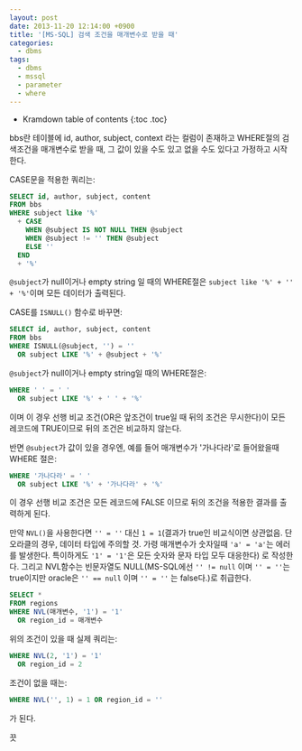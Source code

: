```yaml
---
layout: post
date: 2013-11-20 12:14:00 +0900
title: '[MS-SQL] 검색 조건을 매개변수로 받을 때'
categories:
  - dbms
tags:
  - dbms
  - mssql
  - parameter
  - where
---
```


* Kramdown table of contents
{:toc .toc}

bbs란 테이블에 id, author, subject, context 라는 컬럼이 존재하고 WHERE절의 검색조건을 매개변수로 받을 때, 그 값이 있을 수도 있고 없을 수도 있다고 가정하고 시작한다.

CASE문을 적용한 쿼리는:

```sql
SELECT id, author, subject, content
FROM bbs
WHERE subject like '%'
  + CASE
    WHEN @subject IS NOT NULL THEN @subject
    WHEN @subject != '' THEN @subject
    ELSE ''
  END
  + '%'
```

`@subject`가 null이거나 empty string 일 때의 WHERE절은 `subject like '%' + '' + '%'`이며 모든 데이터가 출력된다.

CASE를 `ISNULL()` 함수로 바꾸면:

```sql
SELECT id, author, subject, content
FROM bbs
WHERE ISNULL(@subject, '') = ''
  OR subject LIKE '%' + @subject + '%'
```

`@subject`가 null이거나 empty string일 때의 WHERE절은:

```sql
WHERE ' ' = ' '
  OR subject LIKE '%' + ' ' + '%'
```

이며 이 경우 선행 비교 조건(OR은 앞조건이 true일 때 뒤의 조건은 무시한다)이 모든 레코드에 TRUE이므로 뒤의 조건은 비교하지 않는다.

반면 `@subject`가 값이 있을 경우엔, 예를 들어 매개변수가 '가나다라'로 들어왔을때 WHERE 절은:

```sql
WHERE '가나다라' = ' '
  OR subject LIKE '%' + '가나다라' + '%'
```

이 경우 선행 비교 조건은 모든 레코드에 FALSE 이므로 뒤의 조건을 적용한 결과를 출력하게 된다.

만약 `NVL()`을 사용한다면 `'' = ''` 대신 `1 = 1`(결과가 true인 비교식이면 상관없음. 단 오라클의 경우, 데이터 타입에 주의할 것. 가령 매개변수가 숫자일때 `'a' = 'a'`는 에러를 발생한다. 특이하게도 `'1' = '1'`은 모든 숫자와 문자 타입 모두 대응한다) 로 작성한다. 그리고 NVL함수는 빈문자열도 NULL(MS-SQL에선 `'' != null` 이며 `'' = ''`는 true이지만 oracle은 `'' == null` 이며 `'' = ''` 는 false다.)로 취급한다.

```sql
SELECT *
FROM regions
WHERE NVL(매개변수, '1') = '1'
  OR region_id = 매개변수
```

위의 조건이 있을 때 실제 쿼리는:

```sql
WHERE NVL(2, '1') = '1'
  OR region_id = 2
```

조건이 없을 때는:

```sql
WHERE NVL('', 1) = 1 OR region_id = ''
```

가 된다.

끗
